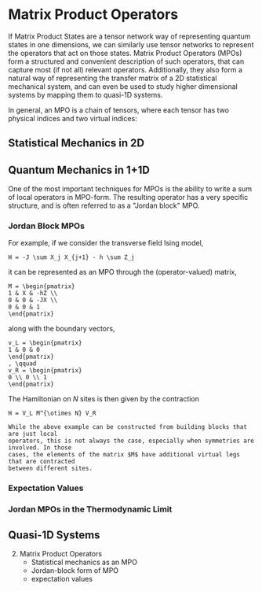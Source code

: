 # Matrix Product Operators

If Matrix Product States are a tensor network way of representing quantum states in one
dimensions, we can similarly use tensor networks to represent the operators that act on
those states. Matrix Product Operators (MPOs) form a structured and convenient description
of such operators, that can capture most (if not all) relevant operators. Additionally, they
also form a natural way of representing the transfer matrix of a 2D statistical mechanical
system, and can even be used to study higher dimensional systems by mapping them to quasi-1D
systems.

In general, an MPO is a chain of tensors, where each tensor has two physical indices and two
virtual indices:

<!-- Insert image MPO -->

## Statistical Mechanics in 2D



## Quantum Mechanics in 1+1D

One of the most important techniques for MPOs is the ability to write a sum of local
operators in MPO-form. The resulting operator has a very specific structure, and is often
referred to as a "Jordan block" MPO.

### Jordan Block MPOs

For example, if we consider the transverse field Ising model,

```{math}
H = -J \sum X_j X_{j+1} - h \sum Z_j
```

it can be represented as an MPO through the (operator-valued) matrix, 

```{math}
M = \begin{pmatrix}
1 & X & -hZ \\ 
0 & 0 & -JX \\
0 & 0 & 1
\end{pmatrix}
```

along with the boundary vectors,

```{math}
v_L = \begin{pmatrix}
1 & 0 & 0
\end{pmatrix}
, \qquad 
v_R = \begin{pmatrix}
0 \\ 0 \\ 1
\end{pmatrix}
```

The Hamiltonian on $N$ sites is then given by the contraction

```{math}
H = V_L M^{\otimes N} V_R
```

```{note}
While the above example can be constructed from building blocks that are just local
operators, this is not always the case, especially when symmetries are involved. In those
cases, the elements of the matrix $M$ have additional virtual legs that are contracted
between different sites.
```

### Expectation Values

 

### Jordan MPOs in the Thermodynamic Limit






## Quasi-1D Systems



2. Matrix Product Operators
	- Statistical mechanics as an MPO
	- Jordan-block form of MPO
	- expectation values